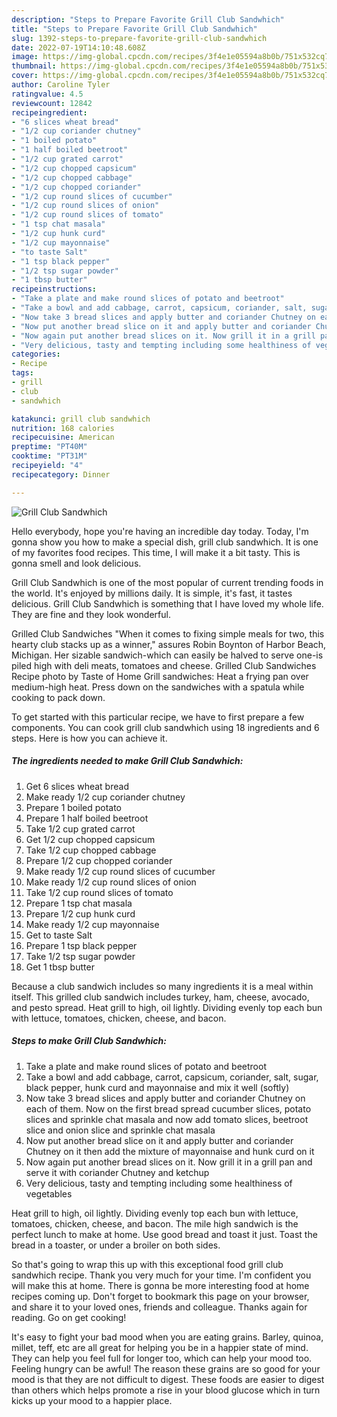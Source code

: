 ```yaml
---
description: "Steps to Prepare Favorite Grill Club Sandwhich"
title: "Steps to Prepare Favorite Grill Club Sandwhich"
slug: 1392-steps-to-prepare-favorite-grill-club-sandwhich
date: 2022-07-19T14:10:48.608Z
image: https://img-global.cpcdn.com/recipes/3f4e1e05594a8b0b/751x532cq70/grill-club-sandwhich-recipe-main-photo.jpg
thumbnail: https://img-global.cpcdn.com/recipes/3f4e1e05594a8b0b/751x532cq70/grill-club-sandwhich-recipe-main-photo.jpg
cover: https://img-global.cpcdn.com/recipes/3f4e1e05594a8b0b/751x532cq70/grill-club-sandwhich-recipe-main-photo.jpg
author: Caroline Tyler
ratingvalue: 4.5
reviewcount: 12842
recipeingredient:
- "6 slices wheat bread"
- "1/2 cup coriander chutney"
- "1 boiled potato"
- "1 half boiled beetroot"
- "1/2 cup grated carrot"
- "1/2 cup chopped capsicum"
- "1/2 cup chopped cabbage"
- "1/2 cup chopped coriander"
- "1/2 cup round slices of cucumber"
- "1/2 cup round slices of onion"
- "1/2 cup round slices of tomato"
- "1 tsp chat masala"
- "1/2 cup hunk curd"
- "1/2 cup mayonnaise"
- "to taste Salt"
- "1 tsp black pepper"
- "1/2 tsp sugar powder"
- "1 tbsp butter"
recipeinstructions:
- "Take a plate and make round slices of potato and beetroot"
- "Take a bowl and add cabbage, carrot, capsicum, coriander, salt, sugar, black pepper, hunk curd and mayonnaise and mix it well (softly)"
- "Now take 3 bread slices and apply butter and coriander Chutney on each of them. Now on the first bread spread cucumber slices, potato slices and sprinkle chat masala and now add tomato slices, beetroot slice and onion slice and sprinkle chat masala"
- "Now put another bread slice on it and apply butter and coriander Chutney on it then add the mixture of mayonnaise and hunk curd on it"
- "Now again put another bread slices on it. Now grill it in a grill pan and serve it with coriander Chutney and ketchup"
- "Very delicious, tasty and tempting including some healthiness of vegetables"
categories:
- Recipe
tags:
- grill
- club
- sandwhich

katakunci: grill club sandwhich 
nutrition: 168 calories
recipecuisine: American
preptime: "PT40M"
cooktime: "PT31M"
recipeyield: "4"
recipecategory: Dinner

---
```



![Grill Club Sandwhich](https://img-global.cpcdn.com/recipes/3f4e1e05594a8b0b/751x532cq70/grill-club-sandwhich-recipe-main-photo.jpg)

Hello everybody, hope you're having an incredible day today. Today, I'm gonna show you how to make a special dish, grill club sandwhich. It is one of my favorites food recipes. This time, I will make it a bit tasty. This is gonna smell and look delicious.

Grill Club Sandwhich is one of the most popular of current trending foods in the world. It's enjoyed by millions daily. It is simple, it's fast, it tastes delicious. Grill Club Sandwhich is something that I have loved my whole life. They are fine and they look wonderful.

Grilled Club Sandwiches &#34;When it comes to fixing simple meals for two, this hearty club stacks up as a winner,&#34; assures Robin Boynton of Harbor Beach, Michigan. Her sizable sandwich-which can easily be halved to serve one-is piled high with deli meats, tomatoes and cheese. Grilled Club Sandwiches Recipe photo by Taste of Home Grill sandwiches: Heat a frying pan over medium-high heat. Press down on the sandwiches with a spatula while cooking to pack down.


To get started with this particular recipe, we have to first prepare a few components. You can cook grill club sandwhich using 18 ingredients and 6 steps. Here is how you can achieve it.

<!--inarticleads1-->

##### The ingredients needed to make Grill Club Sandwhich:

1. Get 6 slices wheat bread
1. Make ready 1/2 cup coriander chutney
1. Prepare 1 boiled potato
1. Prepare 1 half boiled beetroot
1. Take 1/2 cup grated carrot
1. Get 1/2 cup chopped capsicum
1. Take 1/2 cup chopped cabbage
1. Prepare 1/2 cup chopped coriander
1. Make ready 1/2 cup round slices of cucumber
1. Make ready 1/2 cup round slices of onion
1. Take 1/2 cup round slices of tomato
1. Prepare 1 tsp chat masala
1. Prepare 1/2 cup hunk curd
1. Make ready 1/2 cup mayonnaise
1. Get to taste Salt
1. Prepare 1 tsp black pepper
1. Take 1/2 tsp sugar powder
1. Get 1 tbsp butter


Because a club sandwich includes so many ingredients it is a meal within itself. This grilled club sandwich includes turkey, ham, cheese, avocado, and pesto spread. Heat grill to high, oil lightly. Dividing evenly top each bun with lettuce, tomatoes, chicken, cheese, and bacon. 

<!--inarticleads2-->

##### Steps to make Grill Club Sandwhich:

1. Take a plate and make round slices of potato and beetroot
1. Take a bowl and add cabbage, carrot, capsicum, coriander, salt, sugar, black pepper, hunk curd and mayonnaise and mix it well (softly)
1. Now take 3 bread slices and apply butter and coriander Chutney on each of them. Now on the first bread spread cucumber slices, potato slices and sprinkle chat masala and now add tomato slices, beetroot slice and onion slice and sprinkle chat masala
1. Now put another bread slice on it and apply butter and coriander Chutney on it then add the mixture of mayonnaise and hunk curd on it
1. Now again put another bread slices on it. Now grill it in a grill pan and serve it with coriander Chutney and ketchup
1. Very delicious, tasty and tempting including some healthiness of vegetables


Heat grill to high, oil lightly. Dividing evenly top each bun with lettuce, tomatoes, chicken, cheese, and bacon. The mile high sandwich is the perfect lunch to make at home. Use good bread and toast it just. Toast the bread in a toaster, or under a broiler on both sides. 

So that's going to wrap this up with this exceptional food grill club sandwhich recipe. Thank you very much for your time. I'm confident you will make this at home. There is gonna be more interesting food at home recipes coming up. Don't forget to bookmark this page on your browser, and share it to your loved ones, friends and colleague. Thanks again for reading. Go on get cooking!

It's easy to fight your bad mood when you are eating grains. Barley, quinoa, millet, teff, etc are all great for helping you be in a happier state of mind. They can help you feel full for longer too, which can help your mood too. Feeling hungry can be awful! The reason these grains are so good for your mood is that they are not difficult to digest. These foods are easier to digest than others which helps promote a rise in your blood glucose which in turn kicks up your mood to a happier place.
